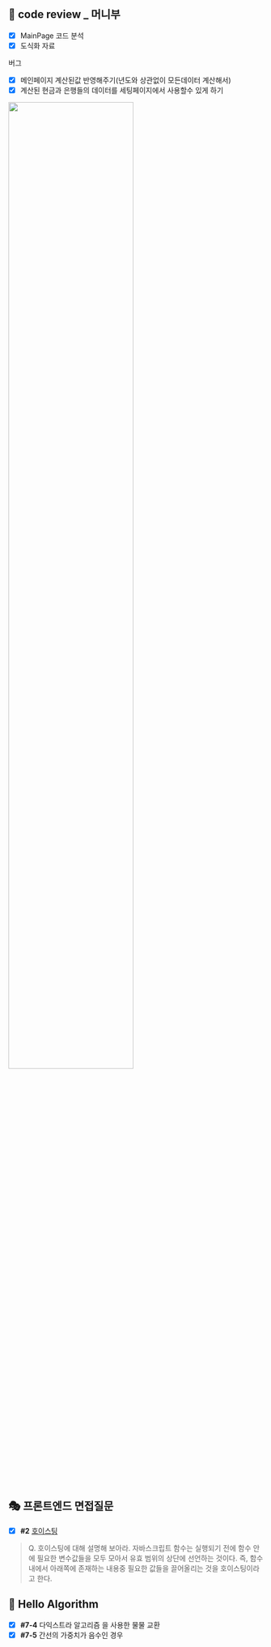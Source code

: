 ## 📑  code review _ 머니부

 - [x] MainPage 코드 분석
 - [x] 도식화 자료
 
 버그
 - [x] 메인페이지 계산된값 반영해주기(년도와 상관없이 모든데이터 계산해서) 
 - [x] 계산된 현금과 은행들의 데이터를 세팅페이지에서 사용할수 있게 하기

<img src="https://ifh.cc/g/f86MPK.png" width="70%"/>

## 🎭 프론트엔드 면접질문
- [x] **#2** [호이스팅](https://velog.io/@gay0ung/%ED%95%A8%EC%88%98%EC%99%80-%EB%B8%94%EB%A1%9D-%EC%8A%A4%EC%BD%94%ED%94%84)
> Q. 호이스팅에 대해 설명해 보아라.
>   자바스크립트 함수는 실행되기 전에 함수 안에 필요한 변수값들을 모두 모아서 유효 범위의 상단에 선언하는 것이다. 즉, 함수 내에서 아래쪽에 존재하는 내용중 필요한 값들을 끌어올리는 것을 호이스팅이라고 한다.

## 📙 Hello Algorithm
- [x]  **#7-4** 다익스트라 알고리즘 을 사용한 물물 교환
- [x] **#7-5** 간선의 가중치가 음수인 경우
